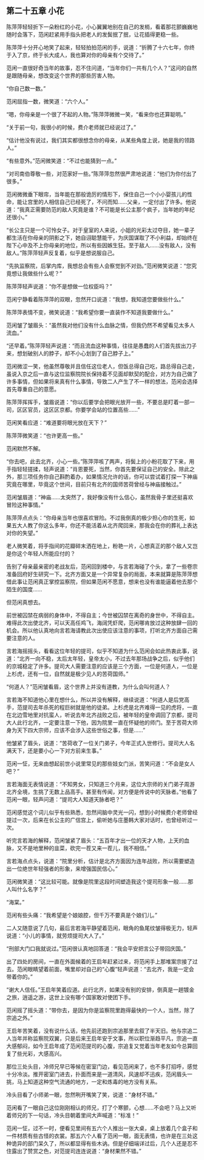 ## 第二十五章 **小花**

陈萍萍轻轻折下一朵粉红的小花，小心翼翼地别在自己的发梢，看着那花颤巍巍地随时会落下，范闲赶紧用手指头把老人的发鬓抿了抿，让花插得更稳一些。

陈萍萍十分开心地笑了起来，轻轻拍拍范闲的手，说道：“折腾了十六七年，你终于入了京，终于长大成人，我也算对你的母亲有个交待了。”

范闲一直很好奇当年的故事，忍不住问道，“当年你们一共有几个人？”这问的自然是跟随母亲，想改变这个世界的那些厉害人物。

“你自己数一数。”

范闲屈指一数，微笑道：“六个人。”

“嗯，你母亲是一个很了不起的人物。”陈萍萍微微一笑，“看来你也还算聪明。”

“关于前一句，我很小的时候，费介老师就已经说过了。”

“估计他没有说过，我们其实都很想念你的母亲，从某些角度上说，她是我的领路人。”

“有些意外。”范闲微笑道：“不过也能猜到一点。”

“对司南伯尊敬一些，对范家好一些。”陈萍萍忽然很严肃地说道：“他们为你付出了很多。”

范闲微微垂下眼帘，当年能在那般诡厉的情形下，保住自己一个小小婴孩儿的性命，能让宫里的人相信自己已经死了，不问而知……父亲，一定付出了许多。他说道：“我真正需要防范的敌人究竟是谁？不可能是长公主那个疯子，当年她的年纪还很小。”

“长公主只是一个可怜女子。对于皇室的人来说，小姐的光彩太过夺目，她一辈子都生活在你母亲的阴影之下，她自诩聪慧能干，为庆国谋取了不小利益，却始终在陛下心中及不上你母亲的地位，所以有些因嫉生狂。至于敌人……没有敌人，没有敌人。”陈萍萍轻声反复着，似乎是想说服自己。

“先执监察院，后掌内库，我想总会有些人会察觉到不对劲。”范闲微笑说道：“您究竟想让我做些什么呢？”

陈萍萍轻声说道：“你不是想做一位权臣吗？”

范闲宁静看着陈萍萍的双眼，忽然开口说道：“我想，我知道您要做些什么。”

陈萍萍表情不变，微笑说道：“我希望你要一直装作不知道我要做什么。”

范闲皱了皱眉头：“虽然我对他们没有什么血脉之情，但我仍然不希望看见太多人流血。”

“还早着。”陈萍萍轻声说道：“而且流血这种事情，往往是愚蠢的人们首先拔出刀子来，想划破别人的脖子，却不小心划到了自己脖子上。”

范闲微涩一笑，他虽然尊敬并且信任这位老人，但饭总得自己吃，路总得自己走，虽说入京之后一直与这位监察院院长保持着不见面却默契的配合，对方为自己做了许多事情，但如果将来真有什么事情，导致二人产生了不一样的想法，范闲会选择首先尊重自己的意愿。

陈萍萍挥挥手，皱眉说道：“你以后要学会把眼光放开一些，不要总是盯着一部一司，区区官员，这区区京都。你要学会站的位置高些……”

范闲笑看应道：“难道要将眼光放在天下？”

陈萍萍微笑道：“也许更高一些。”

范闲默然不解。

“你去吧，此去北齐，小心一些。”陈萍萍咳了两声，将鬓上的小粉花取了下来，用手指轻轻搓揉，轻声说道：“肖恩要死，当然，你首先要保证自己的安全。除此之外，那三项任务你自己斟酌着办，如果情况允许的话，你可以尝试着打探一下神庙究竟在哪里，毕竟这个世间，目前只有北齐的国师苦荷曾经与神庙接触过。”

范闲皱眉道：“神庙……太突然了，我好像没有什么信心，虽然我骨子里还挺喜欢冒险这种事情。”

陈萍萍点点头：“你母亲当年也很喜欢冒险。不过我倒真的极少担心你的生死，如果五大人教了你这么多年，你还不能活着从北齐爬回来，那我会在你的葬礼上表达对你的失望。”

老人微笑着，将手指间的花瓣碎末洒在地上，粉艳一片，心想真正的那个敌人又岂是你这个年轻人所能应付的？

告别了母亲最亲密的老战友后，范闲回到楼中，与言若海碰了个头，拿了一些卷宗准备回府好生研究一下。北齐方面又是一个异常复杂的局面，本来就算是陈萍萍想借此事让范闲真正掌控监察院，但如果范闲不愿意，想来也没有谁能逼着他去那个陌生的国度……

但范闲真想去。

前世被囚禁在病弱的身体中，不得自主；今世被囚禁在离奇的身世中，不得自主。难得此次出使北齐，可以天高任鸡飞，海阔凭虾爬，范闲哪肯放过这种放肆一回的机会。所以他认真地向言若海请教此次出使应该注意的事项，打听北齐方面自己需要注意的人。

言若海摇摇头，看看这位年轻的提司，似乎不知道为什么范闲会如此热衷此事，说道：“北齐一向不稳，太后太年轻，皇帝太小，不过去年那场战争之后，似乎他们的京城稳定了许多。提司大人需要注意的应该是三个方面，一位是何道人，一位是上杉虎，还有一位，自然就是极少见人的苦荷国师。”

“何道人？”范闲皱看眉，这个世界上并没有道教，为什么会叫何道人？

言若海不知道他心里在想什么，所以并没有解释，继续说道：“何道人是后党高手，范提司去年杀死的程巨树就是他的徒弟。上杉虎是北齐难得一见的虎将，一直在北边雪地里对抗蛮人，听说去年北齐战败之后，被年轻的皇帝调回了京都，提司大人此行北齐，一定要注意一下他，因为院里一直在怀疑他的师门。至于苦荷大师身为天下四大宗师，应该不会涉入这些世俗之事，但是……”

他皱紧了眉头，说道：“苦荷收了一位关门弟子，今年正式入世修行。提司大人名满天下，还是要小心一下对方前来生事。”

范闲一怔，无来由想起前世小说里常见的那些妓女门派，苦笑问道：“不会是女人吧？”

言若海面无表情说道：“不知男女，只知道三个月来，这位大宗师的关门弟子周游北齐全境，生挑了无数上品高手。甚至有传闻，对方便是传说中的天脉者。”他看了范闲一眼，轻声问道：“提司大人知道天脉者吧？”

范闲感觉这个词儿似乎有些熟悉，忽然间脑中灵光一闪，想到小时候费介老师曾经提过一次，后来在长公主的广信宫上，偷听她与庄墨韩大家对话时，也曾经听过一次。

听完言若海的解释，范闲皱紧了眉头：“五百年才出一位的天才人物，上天的血脉，又不是地里种的韭菜，砍完一茬又来一茬儿，我不相信。”

言若海点点头，说道：“院里分析，估计是北齐方面因为连年战败，所以需要塑造出一位绝世年轻强者的形象，来增强国民信心。”

范闲微笑道：“这比较可能。就像是院里这段时间塑造我这个提司形象一般……那人叫什么名字？”

“海棠。”

范闲有些头痛：“我希望是个娘娘腔，但千万不要真是个娘们儿。”

二人又随意说了几句，最后言若海平静望着范闲，眼角的鱼尾纹皱得极无力，轻声说道：“小儿的事情，就劳烦提司大人了。”

“刑部大门口我就说过。”范闲很认真地回答道：“我会平安把言公子带回庆国。”

出了四处的房间，一直在外面候着的王启年赶紧过来，将范闲手上那堆案宗接了过去。范闲眼睛望着前面，嘴里却对自己的“心腹”轻声说道：“去北齐，我是一定会带着你的。”

“谢大人信任。”王启年笑着应道。此行北齐，如果没有别的安排，倒真是一趟镀金之旅，逍遥之游，这世上没有哪个国家敢对使团下手。

范闲摇了摇头道：“带你去，是因为你是监察院里跑得最快的一个人，当然，除了宗追之外。”

王启年苦笑着，没有说什么话，他先前还跑到宗追那里去叙了半天旧。他与宗追二人当年并称监察院双翼，只是后来王启年安于文事，所以职位渐趋平凡，宗追一直大感郁闷，如今王启年成了范闲范提司的心腹，宗追复又觉着当年老友如今总算回复了些光彩，大感高兴。

那位三处头目，冷师兄早已等候在密室门边，看见范闲来了，也不多打招呼，感觉十分冷淡。推开密室门进去，扑面而来是一道清风，风速却不迅疾，范闲眉头一挑，马上知道这种空气流通的地方，一定和炼毒的地方没有关系。

冷头目看了小师弟一眼，忽然咧开嘴笑了笑，说道：“身材不错。”

范闲看了一眼自己这位刚刚相认的师兄，打了个寒颤，心想……不会吧？马上又听着师兄的下一句话，冷头目朝着里间大声喊道：“标准！”

范闲一怔，过不一时，便看见里间有五六个人推出一张大桌，桌上放着几个盒子和一件材质有些古怪的衣裳。那五六个人看了范闲一眼，面无表情，也许是在三处这种诡异的部门呆久了，所以都显得有些木讷。但是仔细端详过后，几个人还是忍不住露出了赞赏之色，对范提司连连说道：“身材果然不错。”

